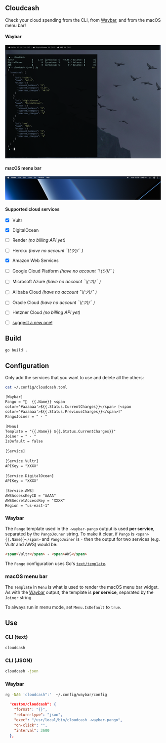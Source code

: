 Cloudcash
---------

Check your cloud spending from the CLI, from
[Waybar](https://github.com/Alexays/Waybar), and from the macOS menu bar!


#### Waybar
![Cloudcash on Waybar](screenshot-waybar.png)


#### macOS menu bar
![Cloudcash on macOS](screenshot-macos.png)


#### Supported cloud services

- [x] Vultr
- [x] DigitalOcean
- [ ] Render *(no billing API yet)*
- [ ] Heroku *(have no account ¯\\_(ツ)_/¯  )*
- [x] Amazon Web Services
- [ ] Google Cloud Platform *(have no account ¯\\_(ツ)_/¯  )*
- [ ] Microsoft Azure *(have no account ¯\\_(ツ)_/¯  )*
- [ ] Alibaba Cloud *(have no account ¯\\_(ツ)_/¯  )*
- [ ] Oracle Cloud *(have no account ¯\\_(ツ)_/¯  )*
- [ ] Hetzner Cloud *(no billing API yet)*
- [ ] [suggest a new
  one!](https://github.com/mrusme/cloudcash/issues/new?title=[suggestion]%20New%20cloud%20service%20NAME%20HERE)


## Build

```sh
go build .
```


## Configuration

Only add the services that you want to use and delete all the others:

```sh
cat ~/.config/cloudcash.toml
```

```
[Waybar]
Pango = "  {{.Name}} <span color='#aaaaaa'>${{.Status.CurrentCharges}}</span> [<span color='#aaaaaa'>${{.Status.PreviousCharges}}</span>]"
PangoJoiner = " · "

[Menu]
Template = "{{.Name}} ${{.Status.CurrentCharges}}"
Joiner = " · "
IsDefault = false

[Service]

[Service.Vultr]
APIKey = "XXXX"

[Service.DigitalOcean]
APIKey = "XXXX"

[Service.AWS]
AWSAccessKeyID = "AAAA"
AWSSecretAccessKey = "XXXX"
Region = "us-east-1"
```


### Waybar

The `Pango` template used in the `-waybar-pango` output is used **per service**,
separated by the `PangoJouner` string. To make it clear, if `Pango` is
`<span>{{.Name}}</span>` and `PangoJoiner` is ` - ` then the output for two
services (e.g. Vultr and AWS) would be:

```html
<span>Vultr</span> - <span>AWS</span>
```

The `Pango` configuration uses Go's
[`text/template`](https://pkg.go.dev/text/template).


### macOS menu bar 

The `Template` in `Menu` is what is used to render the macOS menu bar widget. As
with the [Waybar](#waybar) output, the template is **per service**, separated by
the `Joiner` string.

To always run in menu mode, set `Menu.IsDefault` to `true`.


## Use


### CLI (text)

```sh
cloudcash
```


### CLI (JSON)

```sh
cloudcash -json
```


### Waybar

```sh
rg -NA6 'cloudcash":'  ~/.config/waybar/config
```

```json
  "custom/cloudcash": {
    "format": "{}",
    "return-type": "json",
    "exec": "/usr/local/bin/cloudcash -waybar-pango",
    "on-click": "",
    "interval": 3600
  },
```

